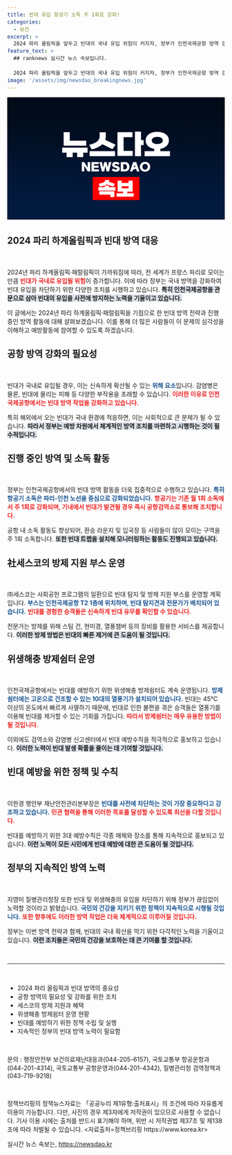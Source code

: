 ```yaml
---
title: 빈대 유입 항공기 소독 주 1회로 강화!
categories:
  - 보건
excerpt: >
  2024 파리 올림픽을 앞두고 빈대의 국내 유입 위험이 커지자, 정부가 인천국제공항 방역 강화를 발표했습니다. 고온 탈취와 빈대 탐지견 운영 등 철저한 대비책이 마련되었습니다! 클릭하여 자세히 알아보세요!
feature_text: >
  ## ranknews 실시간 뉴스 속보입니다.

  2024 파리 올림픽을 앞두고 빈대의 국내 유입 위험이 커지자, 정부가 인천국제공항 방역 강화를 발표했습니다. 고온 탈취와 빈대 탐지견 운영 등 철저한 대비책이 마련되었습니다! 클릭하여 자세히 알아보세요!
image: '/assets/img/newsdao_breakingnews.jpg'
---
```


<p><img src="/assets/img/newsdao_breakingnews.jpg" alt="ranknews 속보" /></p>

<h2 data-ke-size="size26">2024 파리 하계올림픽과 빈대 방역 대응</h2>

<p data-ke-size="size16">&nbsp;</p>

<p>2024년 파리 하계올림픽·패럴림픽이 가까워짐에 따라, 전 세계가 프랑스 파리로 모이는 만큼 <b><span style="color: #ee2323;">빈대가 국내로 유입될 위험</span></b>이 증가합니다. 이에 따라 정부는 국내 방역을 강화하여 빈대 유입을 차단하기 위한 다양한 조치를 시행하고 있습니다. <b><span style="background-color: #21538527;">특히 인천국제공항을 관문으로 삼아 빈대의 유입을 사전에 방지하는 노력을 기울이고 있습니다.</span></b> </p>

<p>이 글에서는 2024년 파리 하계올림픽·패럴림픽을 기점으로 한 빈대 방역 전략과 진행 중인 방역 활동에 대해 살펴보겠습니다. 이를 통해 더 많은 사람들이 이 문제의 심각성을 이해하고 예방활동에 참여할 수 있도록 하겠습니다.</p>

<h2 data-ke-size="size26">공항 방역 강화의 필요성</h2>

<p data-ke-size="size16">&nbsp;</p>

<p>빈대가 국내로 유입될 경우, 이는 신속하게 확산될 수 있는 <b><span style="color: #1a5490;">위해 요소</span></b>입니다. 감염병은 물론, 빈대에 물리는 피해 등 다양한 부작용을 초래할 수 있습니다. <b><span style="color: #ee2323;">이러한 이유로 인천국제공항에서는 빈대 방역 작업을 강화하고 있습니다.</span></b> </p>

<p>특히 해외에서 오는 빈대가 국내 환경에 적응하면, 이는 사회적으로 큰 문제가 될 수 있습니다. <b><span style="background-color: #21538527;">따라서 정부는 예방 차원에서 체계적인 방역 조치를 마련하고 시행하는 것이 필수적입니다.</span></b></p>

<h2 data-ke-size="size26">진행 중인 방역 및 소독 활동</h2>

<p data-ke-size="size16">&nbsp;</p>

<p>정부는 인천국제공항에서의 빈대 방역 활동을 더욱 집중적으로 수행하고 있습니다. <b><span style="color: #1a5490;">특히 항공기 소독은 파리-인천 노선을 중심으로 강화되었습니다.</span></b> <b><span style="color: #ee2323;">항공기는 기존 월 1회 소독에서 주 1회로 강화되며, 기내에서 빈대가 발견될 경우 즉시 공항검역소로 통보해 조치합니다.</span></b></p>

<p>공항 내 소독 활동도 향상되어, 환승 라운지 및 입국장 등 사람들이 많이 모이는 구역을 주 1회 소독합니다. <b><span style="background-color: #21538527;">또한 빈대 트랩을 설치해 모니터링하는 활동도 진행되고 있습니다.</span></b></p>

<h2 data-ke-size="size26">社세스코의 방제 지원 부스 운영</h2>

<p data-ke-size="size16">&nbsp;</p>

<p>㈜세스코는 사회공헌 프로그램의 일환으로 빈대 탐지 및 방제 지원 부스를 운영할 계획입니다. <b><span style="color: #1a5490;">부스는 인천국제공항 T2 1층에 위치하며, 빈대 탐지견과 전문가가 배치되어 있습니다.</span></b> <b><span style="color: #ee2323;">빈대를 경험한 승객들은 신속하게 빈대 유무를 확인할 수 있습니다.</span></b> </p>

<p>전문가는 방제를 위해 스팀 건, 현미경, 열풍챔버 등의 장비를 활용한 서비스를 제공합니다. <b><span style="background-color: #21538527;">이러한 방제 방법은 빈대의 빠른 제거에 큰 도움이 될 것입니다.</span></b></p>

<h2 data-ke-size="size26">위생해충 방제쉼터 운영</h2>

<p data-ke-size="size16">&nbsp;</p>

<p>인천국제공항에서는 빈대를 예방하기 위한 위생해충 방제쉼터도 계속 운영됩니다. <b><span style="color: #1a5490;">방제쉼터에는 고온으로 건조할 수 있는 10대의 열풍기가 설치되어 있습니다.</span></b> 빈대는 45℃ 이상의 온도에서 빠르게 사멸하기 때문에, 빈대로 인한 불편을 겪은 승객들은 열풍기를 이용해 빈대를 제거할 수 있는 기회를 가집니다. <b><span style="color: #ee2323;">따라서 방제쉼터는 매우 유용한 방법이 될 것입니다.</span></b></p>

<p>이외에도 검역소와 감염병 신고센터에서 빈대 예방수칙을 적극적으로 홍보하고 있습니다. <b><span style="background-color: #21538527;">이러한 노력이 빈대 발생 확률을 줄이는 데 기여할 것입니다.</span></b></p>

<h2 data-ke-size="size26">빈대 예방을 위한 정책 및 수칙</h2>

<p data-ke-size="size16">&nbsp;</p>

<p>이한경 행안부 재난안전관리본부장은 <b><span style="color: #1a5490;">빈대를 사전에 차단하는 것이 가장 중요하다고 강조하고 있습니다.</span></b> <b><span style="color: #ee2323;">민관 협력을 통해 이러한 목표를 달성할 수 있도록 최선을 다할 것입니다.</span></b> </p>

<p>빈대를 예방하기 위한 3대 예방수칙은 각종 매체와 장소를 통해 지속적으로 홍보되고 있습니다. <b><span style="background-color: #21538527;">이런 노력이 모든 시민에게 빈대 예방에 대한 큰 도움이 될 것입니다.</span></b></p>

<h2 data-ke-size="size26">정부의 지속적인 방역 노력</h2>

<p data-ke-size="size16">&nbsp;</p>

<p>지영미 질병관리청장 또한 빈대 및 위생해충의 유입을 차단하기 위해 정부가 끊임없이 노력할 것이라고 밝혔습니다. <b><span style="color: #1a5490;">국민의 건강을 지키기 위한 정책이 지속적으로 시행될 것입니다.</span></b> <b><span style="color: #ee2323;">또한 향후에도 이러한 방역 작업은 더욱 체계적으로 이루어질 것입니다.</span></b> </p>

<p>정부는 이번 방역 전략과 함께, 빈대의 국내 확산을 막기 위한 다각적인 노력을 기울이고 있습니다. <b><span style="background-color: #21538527;">이런 조치들은 국민의 건강을 보호하는 데 큰 기여를 할 것입니다.</span></b></p>

<p data-ke-size="size16">&nbsp;</p>

<hr>

<p data-ke-size="size16">&nbsp;</p>

<ul>
    <li>2024 파리 올림픽과 빈대 방역의 중요성</li>
    <li>공항 방역의 필요성 및 강화를 위한 조치</li>
    <li>세스코의 방제 지원과 혜택</li>
    <li>위생해충 방제쉼터 운영 현황</li>
    <li>빈대를 예방하기 위한 정책 수립 및 실행</li>
    <li>지속적인 정부의 빈대 방역 노력이 필요함</li>
</ul>

<p data-ke-size="size16">&nbsp;</p>

<p>문의 : 행정안전부 보건의료재난대응과(044-205-6157), 국토교통부 항공운항과(044-201-4314), 국토교통부 공항운영과(044-201-4342), 질병관리청 검역정책과(043-719-9218) </p>

<p data-ke-size="size16">&nbsp;</p>

<p>정책브리핑의 정책뉴스자료는 「공공누리 제1유형:출처표시」의 조건에 따라 자유롭게 이용이 가능합니다. 다만, 사진의 경우 제3자에게 저작권이 있으므로 사용할 수 없습니다. 기사 이용 시에는 출처를 반드시 표기해야 하며, 위반 시 저작권법 제37조 및 제138조에 따라 처벌될 수 있습니다. &lt;자료출처=정책브리핑 https://www.korea.kr></p>
실시간 뉴스 속보는, <a href="https://newsdao.kr" rel="dofollow">https://newsdao.kr</a>


